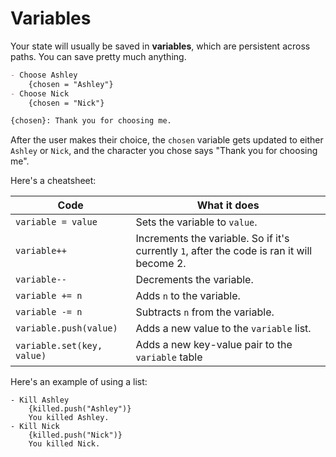 # Variables

Your state will usually be saved in **variables**, which are persistent across paths. You can save pretty much anything.

```md
- Choose Ashley
    {chosen = "Ashley"}
- Choose Nick
    {chosen = "Nick"}

{chosen}: Thank you for choosing me.
```

After the user makes their choice, the `chosen` variable gets updated to either `Ashley` or `Nick`, and the character you chose says "Thank you for choosing me".

Here's a cheatsheet:

| Code  | What it does |
|---------|--------|
| `variable = value` | Sets the variable to `value`. |
| `variable++` | Increments the variable. So if it's currently `1`, after the code is ran it will become 2. |
| `variable--` | Decrements the variable. |
| `variable += n` | Adds `n` to the variable. |
| `variable -= n` | Subtracts `n` from the variable. | 
| `variable.push(value)` | Adds a new value to the `variable` list. |
| `variable.set(key, value)` | Adds a new key-value pair to the `variable` table |

Here's an example of using a list:

```
- Kill Ashley
    {killed.push("Ashley")}
    You killed Ashley.
- Kill Nick
    {killed.push("Nick")}
    You killed Nick.
```

